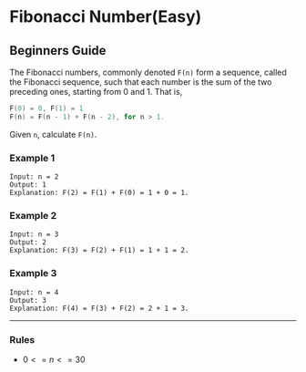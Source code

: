 # Fibonacci Number(Easy)

## Beginners Guide

The Fibonacci numbers, commonly denoted `F(n)` form a sequence, called the Fibonacci sequence, such that each number is the sum of the two preceding ones, starting from 0 and 1. That is,

```go
F(0) = 0, F(1) = 1
F(n) = F(n - 1) + F(n - 2), for n > 1.
```

Given `n`, calculate `F(n)`.

### Example 1

```go=
Input: n = 2
Output: 1
Explanation: F(2) = F(1) + F(0) = 1 + 0 = 1.
```

### Example 2

```go=
Input: n = 3
Output: 2
Explanation: F(3) = F(2) + F(1) = 1 + 1 = 2.
```

### Example 3

```go=
Input: n = 4
Output: 3
Explanation: F(4) = F(3) + F(2) = 2 + 1 = 3.
```

---

### Rules

* $0 <= n <= 30$
